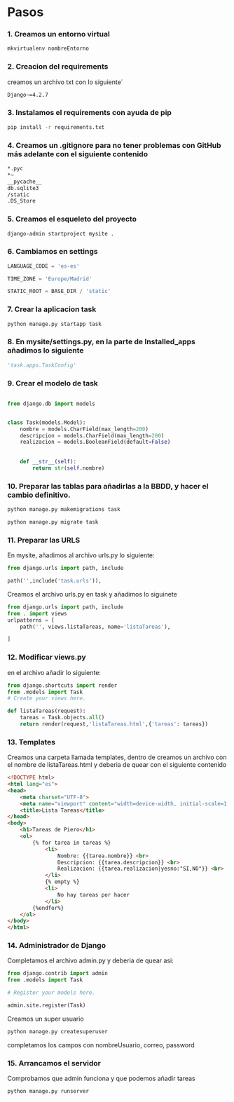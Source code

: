 # Pasos
### 1. Creamos un entorno virtual
```bash
mkvirtualenv nombreEntorno
```
### 2. Creacion del requirements
creamos un archivo txt con lo siguiente´
```txt
Django~=4.2.7
```
### 3. Instalamos el requirements con ayuda de pip
```bash
pip install -r requirements.txt
```
### 4. Creamos un .gitignore para no tener problemas con GitHub más adelante con el siguiente contenido
```txt
*.pyc
*~
__pycache__
db.sqlite3
/static
.DS_Store
```
### 5. Creamos el esqueleto del proyecto
```bash
django-admin startproject mysite . 
```
### 6. Cambiamos en settings
```python
LANGUAGE_CODE = 'es-es'

TIME_ZONE = 'Europe/Madrid'

STATIC_ROOT = BASE_DIR / 'static'
```

### 7. Crear la aplicacion task
```bash
python manage.py startapp task
```
### 8. En mysite/settings.py, en la parte de Installed_apps añadimos lo siguiente 
```python
'task.apps.TaskConfig'
```
### 9. Crear el modelo de task
```python

from django.db import models 


class Task(models.Model): 
    nombre = models.CharField(max_length=200) 
    descripcion = models.CharField(max_length=200) 
    realizacion = models.BooleanField(default=False)
    
    
    def __str__(self):
        return str(self.nombre)
```
### 10. Preparar las tablas para añadirlas a la BBDD, y hacer el cambio definitivo.
```bash
python manage.py makemigrations task
```
```bash
python manage.py migrate task
```
### 11. Preparar las URLS
En mysite, añadimos al archivo urls.py lo siguiente:
```python
from django.urls import path, include

path('',include('task.urls')),
```
Creamos el archivo urls.py en task y añadimos lo siguinete
```python
from django.urls import path, include
from . import views
urlpatterns = [
    path('', views.listaTareas, name='listaTareas'),

]
```

### 12. Modificar views.py
en el archivo añadir lo siguiente:
```python
from django.shortcuts import render
from .models import Task
# Create your views here.

def listaTareas(request):
    tareas = Task.objects.all()
    return render(request,'listaTareas.html',{'tareas': tareas})
```

### 13. Templates
Creamos una carpeta llamada templates, dentro de creamos un archivo con el nombre de listaTareas.html y deberia de quear con el siguiente contenido
```html
<!DOCTYPE html>
<html lang="es">
<head>
    <meta charset="UTF-8">
    <meta name="viewport" content="width=device-width, initial-scale=1.0">
    <title>Lista Tareas</title>
</head>
<body>
    <h1>Tareas de Piero</h1>
    <ol>
        {% for tarea in tareas %}
            <li> 
                Nombre: {{tarea.nombre}} <br>
                Descripcion: {{tarea.descripcion}} <br>
                Realizacion: {{tarea.realizacion|yesno:"SI,NO"}} <br>
            </li>
            {% empty %}
            <li>
                No hay tareas por hacer
            </li>
        {%endfor%}    
    </ol>
</body>
</html>
```
### 14. Administrador de Django
Completamos el archivo admin.py y deberia de quear asi:
```python
from django.contrib import admin
from .models import Task

# Register your models here.

admin.site.register(Task)
```

Creamos un super usuario
```bash
python manage.py createsuperuser
``` 
completamos los campos con nombreUsuario, correo, password

### 15. Arrancamos el servidor
Comprobamos que admin funciona y que podemos añadir tareas
```bash
python manage.py runserver
```